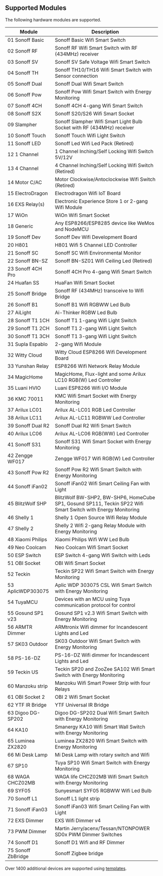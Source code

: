 ## Supported Modules

The following hardware modules are supported.

Module             | Description
-------------------|-----------------------
01 Sonoff Basic    | Sonoff Basic Wifi Smart Switch
02 Sonoff RF       | Sonoff RF Wifi Smart Switch with RF (434MHz) receiver
03 Sonoff SV       | Sonoff SV Safe Voltage Wifi Smart Switch
04 Sonoff TH       | Sonoff TH10/TH16 Wifi Smart Switch with Sensor connection
05 Sonoff Dual     | Sonoff Dual Wifi Smart Switch
06 Sonoff Pow      | Sonoff Pow Wifi Smart Switch with Energy Monitoring
07 Sonoff 4CH      | Sonoff 4CH 4-gang Wifi Smart Switch
08 Sonoff S2X      | Sonoff S20/S26 Wifi Smart Socket
09 Slampher        | Sonoff Slampher Wifi Smart Light Bulb Socket with RF (434MHz) receiver
10 Sonoff Touch    | Sonoff Touch Wifi Light Switch
11 Sonoff LED      | Sonoff Led Wifi Led Pack (Retired)
12 1 Channel       | 1 Channel Inching/Self Locking Wifi Switch 5V/12V
13 4 Channel       | 4 Channel Inching/Self Locking Wifi Switch (Retired)
14 Motor C/AC      | Motor Clockwise/Antoclockwise Wifi Switch (Retired)
15 ElectroDragon   | Electrodragon Wifi IoT Board
16 EXS Relay(s)    | Electronic Experience Store 1 or 2-gang Wifi Module
17 WiOn            | WiOn Wifi Smart Socket
18 Generic         | Any ESP8266/ESP8285 device like WeMos and NodeMCU
19 Sonoff Dev      | Sonoff Dev Wifi Development Board
20 H801            | H801 Wifi 5 Channel LED Controller
21 Sonoff SC       | Sonoff SC Wifi Environmental Monitor
22 Sonoff BN-SZ    | Sonoff BN-SZ01 Wifi Ceiling Led (Retired)
23 Sonoff 4CH Pro  | Sonoff 4CH Pro 4-gang Wifi Smart Switch
24 Huafan SS       | HuaFan Wifi Smart Socket
25 Sonoff Bridge   | Sonoff RF (434MHz) transceive to Wifi Bridge
26 Sonoff B1       | Sonoff B1 Wifi RGBWW Led Bulb
27 AiLight         | Ai-Thinker RGBW Led Bulb
28 Sonoff T1 1CH   | Sonoff T1 1-gang Wifi Light Switch
29 Sonoff T1 2CH   | Sonoff T1 2-gang Wifi Light Switch
30 Sonoff T1 3CH   | Sonoff T1 3-gang Wifi Light Switch
31 Supla Espablo   | 2-gang Wifi Module
32 Witty Cloud     | Witty Cloud ESP8266 Wifi Development Board
33 Yunshan Relay   | ESP8266 Wifi Network Relay Module
34 MagicHome       | MagicHome, Flux-light and some Arilux LC10 RGB(W) Led Controller
35 Luani HVIO      | Luani ESP8266 Wifi I/O Module
36 KMC 70011       | KMC Wifi Smart Socket with Energy Monitoring
37 Arilux LC01     | Arilux AL-LC01 RGB Led Controller
38 Arilux LC11     | Arilux AL-LC11 RGBWW Led Controller
39 Sonoff Dual R2  | Sonoff Dual R2 Wifi Smart Switch
40 Arilux LC06     | Arilux AL-LC06 RGB(WW) Led Controller
41 Sonoff S31      | Sonoff S31 Wifi Smart Socket with Energy Monitoring
42 Zengge WF017    | Zengge WF017 Wifi RGB(W) Led Controller
43 Sonoff Pow R2   | Sonoff Pow R2 Wifi Smart Switch with Energy Monitoring
44 Sonoff iFan02   | Sonoff iFan02 Wifi Smart Ceiling Fan with Light
45 BlitzWolf SHP   | BlitzWolf BW-SHP2, BW-SHP6, HomeCube SP1, Gosund SP111, Teckin SP22 Wifi Smart Switch with Energy Monitoring
46 Shelly 1        | Shelly 1 Open Source Wifi Relay Module
47 Shelly 2        | Shelly 2 Wifi 2-gang Relay Module with Energy Monitoring
48 Xiaomi Philips  | Xiaomi Philips Wifi WW Led Bulb
49 Neo Coolcam     | Neo Coolcam Wifi Smart Socket
50 ESP Switch      | ESP Switch 4-gang Wifi Switch with Leds
51 OBI Socket      | OBI Wifi Smart Socket
52 Teckin          | Teckin SP22 Wifi Smart Switch with Energy Monitoring
53 AplicWDP303075  | Aplic WDP 303075 CSL Wifi Smart Switch with Energy Monitoring
54 TuyaMCU         | Devices with an MCU using Tuya communication protocol for control
55 Gosund SP1 v23  | Gosund SP1 v2.3 Wifi Smart Switch with Energy Monitoring
56 ARMTR Dimmer    | ARMtronix Wifi dimmer for Incandescent Lights and Led
57 SK03 Outdoor    | SK03 Outdoor Wifi Smart Switch with Energy Monitoring
58 PS-16-DZ        | PS-16-DZ  Wifi dimmer for Incandescent Lights and Led
59 Teckin US       | Teckin SP20 and ZooZee SA102 Wifi Smart Switch with Energy Monitoring
60 Manzoku strip   | Manzoku Wifi Smart Power Strip with four Relays
61 OBI Socket 2    | OBI 2 Wifi Smart Socket
62 YTF IR Bridge   | YTF Universal IR Bridge
63 Digoo DG-SP202  | Digoo DG-SP202 Dual Wifi Smart Switch with Energy Monitoring
64 KA10            | Smanergy KA10 Wifi Smart Wall Switch with Energy Monitoring
65 Luminea ZX2820  | Luminea ZX2820 Wifi Smart Switch with Energy Monitoring
66 Mi Desk Lamp    | Mi Desk Lamp with rotary switch and Wifi
67 SP10            | Tuya SP10 Wifi Smart Switch with Energy Monitoring
68 WAGA CHCZ02MB   | WAGA life CHCZ02MB Wifi Smart Switch with Energy Monitoring
69 SYF05           | Sunyesmart SYF05 RGBWW Wifi Led Bulb
70 Sonoff L1       | Sonoff L1 light strip
71 Sonoff iFan03   | Sonoff iFan03 Wifi Smart Ceiling Fan with Light
72 EXS Dimmer      | EXS Wifi Dimmer v4
73 PWM Dimmer      | Martin Jerry/acenx/Tessan/NTONPOWER SD0x PWM Dimmer Switches
74 Sonoff D1       | Sonoff D1 Wifi and RF Dimmer
75 Sonoff ZbBridge | Sonoff Zigbee bridge

Over 1400 additional devices are supported using [templates](TEMPLATES.md).
